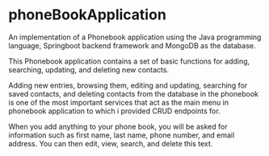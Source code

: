 # phoneBookApplication
An implementation of a Phonebook application using the Java programming language, Springboot backend framework and MongoDB as the database.

This Phonebook application contains a set of basic functions for adding, searching, updating, and deleting new contacts.

Adding new entries, browsing them, editing and updating, searching for saved contacts, and deleting contacts from the database in the phonebook is one of the most important services that act as the main menu in phonebook application to which i provided CRUD endpoints for. 

When you add anything to your phone book, you will be asked for information such as first name, last name, phone number, and email address. 
You can then edit, view, search, and delete this text.

